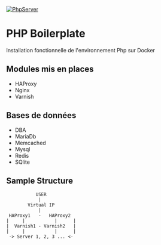 [![PhpServer](https://github.com/clymate/phpserver/actions/workflows/main.yml/badge.svg)](https://github.com/clymate/phpserver/actions/workflows/main.yml)

PHP Boilerplate
===
Installation fonctionnelle de l'environnement Php sur Docker

## Modules mis en places
* HAProxy
* Nginx
* Varnish

## Bases de données
* DBA
* MariaDb
* Memcached
* Mysql
* Redis
* SQlite

## Sample Structure
               USER
                |
            Virtual IP
                |
     HAProxy1   -   HAProxy2 
    |     |           |      |
    |  Varnish1 - Varnish2   |
    |     |           |      |
     -> Server 1, 2, 3 ... <-